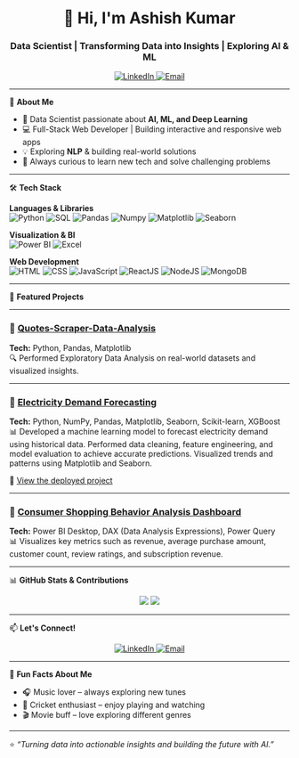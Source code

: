 <!-- Ashish0016op | Data Scientist | AI Enthusiast -->

<h1 align="center">👋 Hi, I'm Ashish Kumar</h1>
<h3 align="center">Data Scientist | Transforming Data into Insights | Exploring AI & ML</h3>

<p align="center">
  <a href="https://www.linkedin.com/in/ashish-kumar-b115a1254/" target="_blank">
    <img src="https://img.shields.io/badge/LinkedIn-0A66C2?style=for-the-badge&logo=linkedin&logoColor=white" alt="LinkedIn"/>
  </a>
  <a href="mailto:gdak0016@gmail.com">
    <img src="https://img.shields.io/badge/Email-D14836?style=for-the-badge&logo=gmail&logoColor=white" alt="Email"/>
  </a>
</p>


---

🌟 **About Me**

- 🔬 Data Scientist passionate about **AI, ML, and Deep Learning**
- 💻 Full-Stack Web Developer | Building interactive and responsive web apps
- 💡 Exploring **NLP** & building real-world solutions
- 🚀 Always curious to learn new tech and solve challenging problems

---

🛠️ **Tech Stack**

**Languages & Libraries**
<br>
<img src="https://img.shields.io/badge/Python-3776AB?style=for-the-badge&logo=python&logoColor=white" alt="Python"/>
<img src="https://img.shields.io/badge/SQL-4479A1?style=for-the-badge&logo=mysql&logoColor=white" alt="SQL"/>
<img src="https://img.shields.io/badge/Pandas-150458?style=for-the-badge&logo=pandas&logoColor=white" alt="Pandas"/>
<img src="https://img.shields.io/badge/Numpy-013243?style=for-the-badge&logo=numpy&logoColor=white" alt="Numpy"/>
<img src="https://img.shields.io/badge/Matplotlib-F0DB4F?style=for-the-badge&logo=matplotlib&logoColor=black" alt="Matplotlib"/>
<img src="https://img.shields.io/badge/Seaborn-4C72B0?style=for-the-badge&logo=python&logoColor=white" alt="Seaborn"/>

**Visualization & BI**
<br>
<img src="https://img.shields.io/badge/Power%20BI-F2C811?style=for-the-badge&logo=power-bi&logoColor=black" alt="Power BI"/>
<img src="https://img.shields.io/badge/Excel-217346?style=for-the-badge&logo=microsoft-excel&logoColor=white" alt="Excel"/>

**Web Development**
<br>
<img src="https://img.shields.io/badge/HTML-E34F26?style=for-the-badge&logo=html5&logoColor=white" alt="HTML"/>
<img src="https://img.shields.io/badge/CSS-1572B6?style=for-the-badge&logo=css3&logoColor=white" alt="CSS"/>
<img src="https://img.shields.io/badge/JavaScript-F7DF1E?style=for-the-badge&logo=javascript&logoColor=black" alt="JavaScript"/>
<img src="https://img.shields.io/badge/React-61DAFB?style=for-the-badge&logo=react&logoColor=black" alt="ReactJS"/>
<img src="https://img.shields.io/badge/Node.js-339933?style=for-the-badge&logo=node.js&logoColor=white" alt="NodeJS"/>
<img src="https://img.shields.io/badge/MongoDB-47A248?style=for-the-badge&logo=mongodb&logoColor=white" alt="MongoDB"/>


---

🚀 **Featured Projects**

---

### 🔹 [Quotes-Scraper-Data-Analysis](https://github.com/Ashish0016op/Quotes-Scraper-Data-Analysis)  
**Tech:** Python, Pandas, Matplotlib  
🔍 Performed Exploratory Data Analysis on real-world datasets and visualized insights.

---

### 🔹 [Electricity Demand Forecasting](https://github.com/Ashish0016op/electricity-demand-forecasting)  
**Tech:** Python, NumPy, Pandas, Matplotlib, Seaborn, Scikit-learn, XGBoost  
📊 Developed a machine learning model to forecast electricity demand using historical data. Performed data cleaning, feature engineering, and model evaluation to achieve accurate predictions. Visualized trends and patterns using Matplotlib and Seaborn.  

🔗 [View the deployed project](https://electricity-demand-forecasting-a.streamlit.app/)

---

### 🔹 [Consumer Shopping Behavior Analysis Dashboard](https://github.com/Ashish0016op/Consumer-Shopping-Behavior-Analysis-Dashboard)  
**Tech:** Power BI Desktop, DAX (Data Analysis Expressions), Power Query
<br>
📊 Visualizes key metrics such as revenue, average purchase amount, customer count, review ratings, and subscription revenue.


---

📊 **GitHub Stats & Contributions**

<p align="center">
  <!-- Overall GitHub Stats -->
  <img src="https://github-readme-stats.vercel.app/api?username=Ashish0016op&show_icons=true&theme=radical" />

  <!-- Top Languages -->
  <img src="https://github-readme-stats.vercel.app/api/top-langs/?username=Ashish0016op&layout=compact&theme=radical" />
</p>



---

📫 **Let's Connect!**

<p align="center">
  <a href="https://www.linkedin.com/in/ashish-kumar-b115a1254/" target="_blank">
    <img src="https://img.shields.io/badge/LinkedIn-0A66C2?style=for-the-badge&logo=linkedin&logoColor=white" alt="LinkedIn"/>
  </a>
  <a href="mailto:gdak0016@gmail.com">
    <img src="https://img.shields.io/badge/Email-D14836?style=for-the-badge&logo=gmail&logoColor=white" alt="Email"/>
  </a>
</p>

---

🎵 **Fun Facts About Me**

- 🎧 Music lover – always exploring new tunes  
- 🏏 Cricket enthusiast – enjoy playing and watching  
- 🎬 Movie buff – love exploring different genres 


---

⭐️ _“Turning data into actionable insights and building the future with AI.”_
